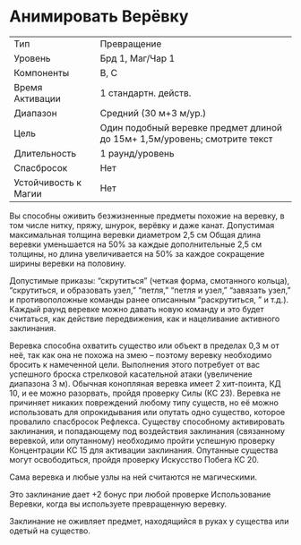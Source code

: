 
# Анимировать Верёвку

|                      |                                                                           |
| -------------------- | ------------------------------------------------------------------------- |
| Тип                  | Превращение                                                               |
| Уровень              | Брд 1, Маг/Чар 1                                                          |
| Компоненты           | В, С                                                                      |
| Время Активации      | 1 стандартн. действ.                                                      |
| Диапазон             | Средний (30 м+3 м/ур.)                                                    |
| Цель                 | Один подобный веревке предмет длиной до 15м+ 1,5м/уровень; смотрите текст |
| Длительность         | 1 раунд/уровень                                                           |
| Спасбросок           | Нет                                                                       |
| Устойчивость к Магии | Нет                                                                       |

Вы способны оживить безжизненные предметы похожие на веревку, в том числе нитку, пряжу, шнурок, верёвку и даже канат. Допустимая максимальная толщина веревки диаметром 2,5 см Общая длина веревки уменьшается на 50% за каждые дополнительные 2,5 см толщины, но длина увеличивается на 50% за каждое сокращение ширины веревки на половину. 

Допустимые приказы: “скрутиться” (четкая форма, смотанного кольца), “скрутиться, и образовать узел,” “петля,” “петля и узел,” “завязать узел,” и противоположные команды ранее описанным  “раскрутиться, ” и т.д.). Каждый раунд веревке можно давать новую команду и это будет считаться, как действие передвижения, как и нацеливание активного заклинания. 

Веревка способна охватить существо или объект в пределах 0,3 м от неё, так как она не похожа на змею – поэтому веревку необходимо бросить к намеченной цели. Выполнения этого потребует от вас успешного броска стрелковой касательной атаки (увеличение диапазона 3 м). Обычная конопляная веревка имеет 2 хит-поинта, КД 10, и ее можно разорвать, пройдя проверку Силы (КС 23). Веревка не причиняет никаких повреждений любому типу существ, но её можно использовать для опрокидывания или опутать одно существо, которое провалило спасбросок Рефлекса. Существу способному активировать заклинания, и попадающему под воздействия заклинания (связанному веревкой, или опутанному) необходимо пройти успешную проверку Концентрации КС 15 для активации заклинания. Опутанные существа могут освободиться, пройдя проверку Искусство Побега КС 20.

Сама веревка и любые узлы на ней считаются не магическими. 

Это заклинание дает +2 бонус при любой проверке Использование Веревки, когда вы используете превращенную веревку. 

Заклинание не оживляет предмет, находящийся в руках у существа или одетый на существо. 